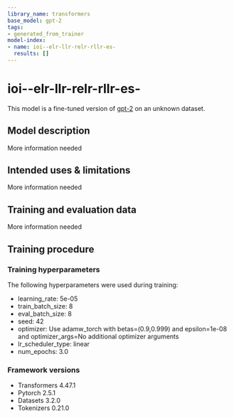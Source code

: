 ```yaml
---
library_name: transformers
base_model: gpt-2
tags:
- generated_from_trainer
model-index:
- name: ioi--elr-llr-relr-rllr-es-
  results: []
---
```


<!-- This model card has been generated automatically according to the information the Trainer had access to. You
should probably proofread and complete it, then remove this comment. -->

# ioi--elr-llr-relr-rllr-es-

This model is a fine-tuned version of [gpt-2](https://huggingface.co/gpt-2) on an unknown dataset.

## Model description

More information needed

## Intended uses & limitations

More information needed

## Training and evaluation data

More information needed

## Training procedure

### Training hyperparameters

The following hyperparameters were used during training:
- learning_rate: 5e-05
- train_batch_size: 8
- eval_batch_size: 8
- seed: 42
- optimizer: Use adamw_torch with betas=(0.9,0.999) and epsilon=1e-08 and optimizer_args=No additional optimizer arguments
- lr_scheduler_type: linear
- num_epochs: 3.0

### Framework versions

- Transformers 4.47.1
- Pytorch 2.5.1
- Datasets 3.2.0
- Tokenizers 0.21.0
